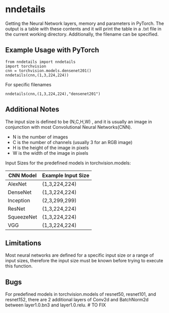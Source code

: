 # nndetails

Getting the Neural Network layers, memory and parameters in PyTorch. The output is a table with these contents and it will print the table in a .txt file in the current working directory. Additionally, the filename can be specified.

## Example Usage with PyTorch

```
from nndetails import nndetails
import torchvision
cnn = torchvision.models.densenet201()
nndetails(cnn,(1,3,224,224))
```
For specific filenames
```
nndetails(cnn,(1,3,224,224),"densenet201")
```

## Additional Notes

The input size is defined to be (N,C,H,W) , and it is usually an image in conjunction with most Convolutional Neural Networks(CNN).
* N is the number of images
* C is the number of channels (usually 3 for an RGB image)
* H is the height of the image in pixels
* W is the width of the image in pixels

Input Sizes for the predefined models in torchvision.models:

CNN Model  | Example Input Size
------------- | -------------
AlexNet  | (1,3,224,224)
DenseNet  | (1,3,224,224)
Inception | (2,3,299,299)
ResNet | (1,3,224,224)
SqueezeNet | (1,3,224,224)
VGG | (1,3,224,224)

## Limitations

Most neural networks are defined for a specific input size or a range of input sizes, therefore the input size must be known before trying to execute this function. 

## Bugs

For predefined models in torchvision.models of resnet50, resnet101, and resnet152, there are 2 additional layers of Conv2d and BatchNorm2d between layer1.0.bn3 and layer1.0.relu. # TO FIX
